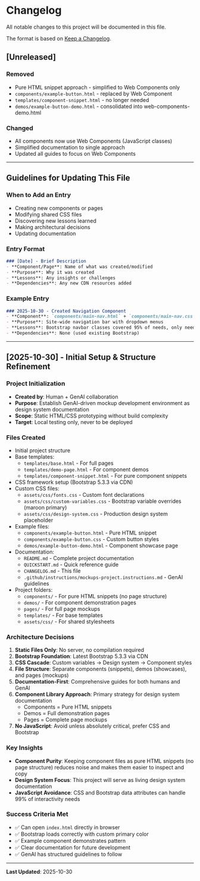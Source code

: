# Changelog

All notable changes to this project will be documented in this file.

The format is based on [Keep a Changelog](https://keepachangelog.com/en/1.0.0/).

## [Unreleased]

### Removed
- Pure HTML snippet approach - simplified to Web Components only
- `components/example-button.html` - replaced by Web Component
- `templates/component-snippet.html` - no longer needed
- `demos/example-button-demo.html` - consolidated into web-components-demo.html

### Changed
- All components now use Web Components (JavaScript classes)
- Simplified documentation to single approach
- Updated all guides to focus on Web Components

---

## Guidelines for Updating This File

### When to Add an Entry
- Creating new components or pages
- Modifying shared CSS files
- Discovering new lessons learned
- Making architectural decisions
- Updating documentation

### Entry Format
```markdown
### [Date] - Brief Description
- **Component/Page**: Name of what was created/modified
- **Purpose**: Why it was created
- **Lessons**: Any insights or challenges
- **Dependencies**: Any new CDN resources added
```

### Example Entry
```markdown
### 2025-10-30 - Created Navigation Component
- **Component**: `components/main-nav.html` + `components/main-nav.css`
- **Purpose**: Site-wide navigation bar with dropdown menus
- **Lessons**: Bootstrap navbar classes covered 95% of needs, only needed custom CSS for logo sizing
- **Dependencies**: None (used existing Bootstrap)
```

---

## [2025-10-30] - Initial Setup & Structure Refinement

### Project Initialization
- **Created by**: Human + GenAI collaboration
- **Purpose**: Establish GenAI-driven mockup development environment as design system documentation
- **Scope**: Static HTML/CSS prototyping without build complexity
- **Target**: Local testing only, never to be deployed

### Files Created
- Initial project structure
- Base templates:
  - `templates/base.html` - For full pages
  - `templates/demo-page.html` - For component demos
  - `templates/component-snippet.html` - For pure component snippets
- CSS framework setup (Bootstrap 5.3.3 via CDN)
- Custom CSS files:
  - `assets/css/fonts.css` - Custom font declarations
  - `assets/css/custom-variables.css` - Bootstrap variable overrides (maroon primary)
  - `assets/css/design-system.css` - Production design system placeholder
- Example files:
  - `components/example-button.html` - Pure HTML snippet
  - `components/example-button.css` - Custom button styles
  - `demos/example-button-demo.html` - Component showcase page
- Documentation:
  - `README.md` - Complete project documentation
  - `QUICKSTART.md` - Quick reference guide
  - `CHANGELOG.md` - This file
  - `.github/instructions/mockups-project.instructions.md` - GenAI guidelines
- Project folders:
  - `components/` - For pure HTML snippets (no page structure)
  - `demos/` - For component demonstration pages
  - `pages/` - For full page mockups
  - `templates/` - For base templates
  - `assets/css/` - For shared stylesheets

### Architecture Decisions
1. **Static Files Only**: No server, no compilation required
2. **Bootstrap Foundation**: Latest Bootstrap 5.3.3 via CDN
3. **CSS Cascade**: Custom variables → Design system → Component styles
4. **File Structure**: Separate components (snippets), demos (showcases), and pages (mockups)
5. **Documentation-First**: Comprehensive guides for both humans and GenAI
6. **Component Library Approach**: Primary strategy for design system documentation
   - Components = Pure HTML snippets
   - Demos = Full demonstration pages
   - Pages = Complete page mockups
7. **No JavaScript**: Avoid unless absolutely critical, prefer CSS and Bootstrap

### Key Insights
- **Component Purity**: Keeping component files as pure HTML snippets (no page structure) reduces noise and makes them easier to inspect and copy
- **Design System Focus**: This project will serve as living design system documentation
- **JavaScript Avoidance**: CSS and Bootstrap data attributes can handle 99% of interactivity needs

### Success Criteria Met
- ✅ Can open `index.html` directly in browser
- ✅ Bootstrap loads correctly with custom primary color
- ✅ Example component demonstrates pattern
- ✅ Clear documentation for future development
- ✅ GenAI has structured guidelines to follow

---

**Last Updated**: 2025-10-30
